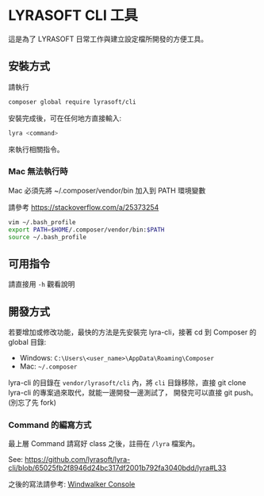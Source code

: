 # LYRASOFT CLI 工具

這是為了 LYRASOFT 日常工作與建立設定檔所開發的方便工具。

## 安裝方式

請執行

```bash
composer global require lyrasoft/cli
```

安裝完成後，可在任何地方直接輸入:

```bash
lyra <command>
```

來執行相關指令。

### Mac 無法執行時

Mac 必須先將 ~/.composer/vendor/bin 加入到 PATH 環境變數

請參考 https://stackoverflow.com/a/25373254

```bash
vim ~/.bash_profile
export PATH=$HOME/.composer/vendor/bin:$PATH
source ~/.bash_profile
```

## 可用指令

請直接用 `-h` 觀看說明

## 開發方式

若要增加或修改功能，最快的方法是先安裝完 lyra-cli，接著 cd 到 Composer 的 global 目錄:

- Windows: `C:\Users\<user_name>\AppData\Roaming\Composer`
- Mac: `~/.composer`

lyra-cli 的目錄在 `vendor/lyrasoft/cli` 內，將 `cli` 目錄移除，直接 git clone lyra-cli 的專案過來取代，就能一邊開發一邊測試了，
開發完可以直接 git push。 (別忘了先 fork)

### Command 的編寫方式

最上層 Command 請寫好 class 之後，註冊在 `/lyra` 檔案內。

See: https://github.com/lyrasoft/lyra-cli/blob/65025fb2f8946d24bc317df2001b792fa3040bdd/lyra#L33

之後的寫法請參考: [Windwalker Console](https://github.com/ventoviro/windwalker-console#windwalker-console)
